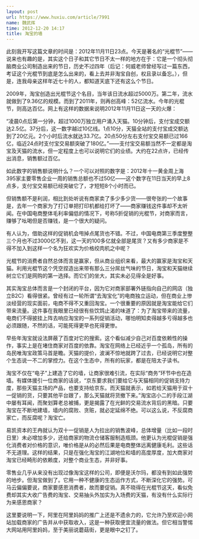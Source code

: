```yaml
---
layout: post
url: https://www.huxiu.com/article/7991
name: 魏武挥
time: 2012-12-20 14:17
title: 淘宝的墙
---
```

此刻我开写这篇文章的时间是：2012年11月11日23点。今天是著名的“光棍节”——说来也有趣的是，其实这个日子和其它节日不太一样的地方在于：它是一个彻头彻脑商业公司制造出来的节日，历史不过四年（后记：何威老师曾经写过一篇东西，考证这个光棍节到底是怎么出来的，看上去并非淘宝自创，权且录以备忘。），但是，连我母亲这样年近七十的人，都知道天底下还有这么个节日。

2009年，淘宝创造出光棍节这个名目，当年该日流水超过5000万。第二年，流水就做到了9.36亿的规模。而到了2011年，则再创高峰：52亿流水。今年的光棍节，则高达百亿。网上有这样的数据来说明2012年11月11日这一天的火爆：

“凌晨0点后第一分钟，超过1000万独立用户涌入天猫。10分钟后，支付宝成交额达2.5亿。37分后，这一数字越过10亿线。1点10分，天猫全站的支付宝成交额达到了20亿元。2个小时后流水就达33.7亿。20点50分左右支付宝交易额已过166亿，临近24点时支付宝交易额突破了180亿。”——支付宝交易额当然不一定都是淘宝及天猫的流水，但一定程度上也可以说明它们的业绩。大约在22点许，已经传出消息，销售额过百亿。

如此数字的销售额说明什么？一个可以对照的数字是：2012年十一黄金周上海395家主要零售企业一周的销售总额也不过50亿——这个数字在11日当天的早上8点多，支付宝交易额已经突破它了，才短短8个小时而已。

但销售额不是利润，相比到处听说有商家卖了多少多少货——很夸张的一个故事是，去年一个商家为了打订单把打印机都给打坏了——商家赚钱这件事却不太听闻。在中国电商整体毛利率偏低的情况下，号称5折促销的光棍节，对商家而言，赚够了吆喝但是否赚钱，是一个很大的疑问。

有人认为，借助这样的促销机会甩掉点尾货也不错。不过，中国电商第三季度整整三个月也不过3000亿不到，这一天的100多亿就全部是尾货？又有多少商家是不得不加入到这样一个名为狂欢实为价格绞肉机之中呢？

光棍节的消费者自然总体而言是赢家，但从商业组织来看，最大的赢家是淘宝和天猫。利用光棍节这个凭空捏造出来带有那么三分屌丝气味的节日，淘宝和天猫继续树立它们是网购的第一选择。而它们的坐大，其实未必见得全是好事。

其实淘宝总体而言是一个封闭的平台，因为它对商家部署外链指向自己的网店（独立B2C）看得很紧。曾经有过一轮所谓“去淘宝化”的电商独立运动，但在商业上惨淡经营的现实面前，电商不得不又重回淘宝。一个很重要的原因就是淘宝能给它们带来流量。这件事在我眼里已经很有些饮鸩止渴的味道了：为了淘宝带来的流量，电商们不得披挂上阵去响应淘宝的一系列促销活动，哪怕明知卖得越多亏得越多也必须跟随，不然的话，可能死得更早也死得更惨。

早些年淘宝就设法屏蔽了百度对它的搜索。这个看似减少自己对百度依赖性的操作，事实上是在堵住商家对百度的依靠。淘宝在网络上已经近乎一个孤岛，所有的岛民唯淘宝政策马首是瞻。天猫的提价，波澜不惊地就跨了过去，已经说明它对整个生态说一不二的掌控力。在这个生态中，所有的玩家，都是在陪太子读书。

淘宝不仅在“电子”上建造了它的墙，让商家很难引流，在实际“商务”环节中也在造墙。有媒体援引一位商家的话说，“京东要求我们要给它与天猫相同的促销支持力度，那些天猫主场的产品，也要支持给京东。而天猫就表示，如若给天猫用于双十一促销的货，只要其他平台跟了，那么天猫就将货撤下来。”淘宝店小二的手段江湖中屡有耳闻，而聚划算老总被捕，更是揭露了在光鲜的交易流水背后的黑暗。只要淘宝在不断地建墙，墙内的腐败、贪赃，就必定延绵不绝。可以这么说，不反腐商家亡，而反腐呢？淘宝亡。

易凯资本的王冉就认为双十一促销是人为拉出的销售波峰，总体增量（比如一段时日里）未必增加多少，还给商家的物流仓储客服制造瓶颈。他更认为光棍促销是强化消费者对价格的意识，唯价格是从的必然后果是电商整体远离健康毛利。这些话不无道理。这样的结果，只是在强化淘宝的江湖地位和墙的高度厚度，加大商家对淘宝已经畸形的依赖度，对整个商业生态，并非好事。

零售业几乎从来没有出现过像淘宝这样的公司，即便是沃尔玛，都没有到如此强势的地步。但淘宝做到了。它用一种不健康的生态运作方式，不断深化它的强势。可马云偏偏要说，商家要感恩消费者，故而要促销。真不晓得在光棍节这天，看似免费却其实大收广告费的淘宝、交易抽头外加实为入场费的天猫，有没有什么实际行为来感恩商家？

这里要说明一下，阿里在阿里妈妈的推广上还是不遗余力的，它允许乃至欢迎小网站加载商家的广告并从中获取收入，这是一种获取便宜流量的做法。但它相当警惕大网站用阿里妈妈，至于美丽说蘑菇街，更是眼中之钉了。

